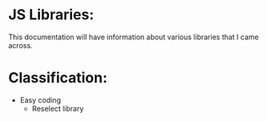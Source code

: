 # JS Libraries:

This documentation will have information about various libraries that I came across.

# Classification:

- Easy coding
    - Reselect library